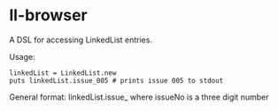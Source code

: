 ll-browser
==========

A DSL for accessing LinkedList entries.

Usage:

	linkedList = LinkedList.new
	puts linkedList.issue_005 # prints issue 005 to stdout

General format:
	linkedList.issue_<issueNo> where issueNo is a three digit number
